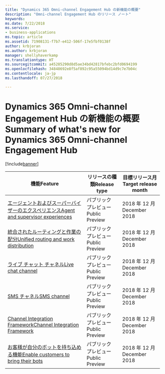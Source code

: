 ```yaml
---
title: "Dynamics 365 Omni-channel Engagement Hub の新機能の概要"
description: "Omni-channel Engagement Hub のリリース ノート"
keywords: 
ms.date: 7/22/2018
ms.service:
- business-applications
ms.topic: article
ms.assetid: 71908131-f7b7-e412-506f-17e5fbf0138f
author: krbjoran
ms.author: krbjoran
manager: shellyhaverkamp
ms.translationtype: HT
ms.sourcegitcommit: a45285290d8d5ae34bd42817bfebc2bfd0694199
ms.openlocfilehash: 34848692e8f5af892c95a55094bd14d9c7e7b04c
ms.contentlocale: ja-jp
ms.lasthandoff: 07/27/2018

---
```


#  <a name="summary-of-whats-new-for-dynamics-365-omni-channel-engagement-hub"></a><span data-ttu-id="844aa-103">Dynamics 365 Omni-channel Engagement Hub の新機能の概要</span><span class="sxs-lookup"><span data-stu-id="844aa-103">Summary of what's new for Dynamics 365 Omni-channel Engagement Hub</span></span>


[!include[banner](../../../includes/banner.md)]



| <span data-ttu-id="844aa-104">機能</span><span class="sxs-lookup"><span data-stu-id="844aa-104">Feature</span></span>                                                                                  | <span data-ttu-id="844aa-105">リリースの種類</span><span class="sxs-lookup"><span data-stu-id="844aa-105">Release type</span></span>   | <span data-ttu-id="844aa-106">目標リリース月</span><span class="sxs-lookup"><span data-stu-id="844aa-106">Target release month</span></span> |
|------------------------------------------------------------------------------------------|----------------|----------------------|
| [<span data-ttu-id="844aa-107">エージェントおよびスーパーバイザーのエクスペリエンス</span><span class="sxs-lookup"><span data-stu-id="844aa-107">Agent and supervisor experiences</span></span>](agent-supervisor-experiences.md)                    | <span data-ttu-id="844aa-108">パブリック プレビュー</span><span class="sxs-lookup"><span data-stu-id="844aa-108">Public Preview</span></span> | <span data-ttu-id="844aa-109">2018 年 12 月</span><span class="sxs-lookup"><span data-stu-id="844aa-109">December 2018</span></span>         |
| [<span data-ttu-id="844aa-110">統合されたルーティングと作業の配分</span><span class="sxs-lookup"><span data-stu-id="844aa-110">Unified routing and work distribution</span></span>](unified-routing-work-distribution.md)          | <span data-ttu-id="844aa-111">パブリック プレビュー</span><span class="sxs-lookup"><span data-stu-id="844aa-111">Public Preview</span></span> | <span data-ttu-id="844aa-112">2018 年 12 月</span><span class="sxs-lookup"><span data-stu-id="844aa-112">December 2018</span></span>         |
| [<span data-ttu-id="844aa-113">ライブ チャット チャネル</span><span class="sxs-lookup"><span data-stu-id="844aa-113">Live chat channel</span></span>](chat-channel-omni-channel-engagement-hub.md)                                | <span data-ttu-id="844aa-114">パブリック プレビュー</span><span class="sxs-lookup"><span data-stu-id="844aa-114">Public Preview</span></span> | <span data-ttu-id="844aa-115">2018 年 12 月</span><span class="sxs-lookup"><span data-stu-id="844aa-115">December 2018</span></span>         |
| [<span data-ttu-id="844aa-116">SMS チャネル</span><span class="sxs-lookup"><span data-stu-id="844aa-116">SMS channel</span></span>](sms-channel-omni-channel-engagement-hub.md)                                  | <span data-ttu-id="844aa-117">パブリック プレビュー</span><span class="sxs-lookup"><span data-stu-id="844aa-117">Public Preview</span></span> | <span data-ttu-id="844aa-118">2018 年 12 月</span><span class="sxs-lookup"><span data-stu-id="844aa-118">December 2018</span></span>         |
| [<span data-ttu-id="844aa-119">Channel Integration Framework</span><span class="sxs-lookup"><span data-stu-id="844aa-119">Channel Integration Framework</span></span>](channel-integration-framework.md)                      | <span data-ttu-id="844aa-120">パブリック プレビュー</span><span class="sxs-lookup"><span data-stu-id="844aa-120">Public Preview</span></span> | <span data-ttu-id="844aa-121">2018 年 12 月</span><span class="sxs-lookup"><span data-stu-id="844aa-121">December 2018</span></span>         |
| [<span data-ttu-id="844aa-122">お客様が自分のボットを持ち込める機能</span><span class="sxs-lookup"><span data-stu-id="844aa-122">Enable customers to bring their bots</span></span>](customer-owned-bots-omni-channel-engagement-hub.md) | <span data-ttu-id="844aa-123">パブリック プレビュー</span><span class="sxs-lookup"><span data-stu-id="844aa-123">Public Preview</span></span> | <span data-ttu-id="844aa-124">2018 年 12 月</span><span class="sxs-lookup"><span data-stu-id="844aa-124">December 2018</span></span>         |

